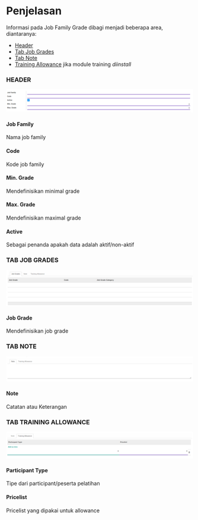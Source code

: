 # Penjelasan

Informasi pada Job Family Grade dibagi menjadi beberapa area, diantaranya:

* [Header](#bagian-header)
* [Tab Job Grades](#tab-job-grades)
* [Tab Note](#tab-note)
* [Training Allowance](#tab-training-allowance) jika module training *diinstall*

### <a name="bagian-header">HEADER</a>

![](../../img/job-family/header.png)

#### <a name="field-name">Job Family</a>

Nama job family

#### <a name="field-code">Code</a>

Kode job family

#### <a name="field-min-grade">Min. Grade</a>

Mendefinisikan minimal grade

#### <a name="field-max-grade">Max. Grade</a>

Mendefinisikan maximal grade

#### <a name="field-active">Active</a>

Sebagai penanda apakah data adalah aktif/non-aktif

### <a name="bagian-header">TAB JOB GRADES</a>

![](../../img/job-family/tab-job-grade.png)

#### <a name="field-tab-job-grades">Job Grade</a>

Mendefinisikan job grade

### <a name="tab-note">TAB NOTE</a>

![](../../img/job-family/tab-note.png)

#### <a name="field-note">Note</a>

Catatan atau Keterangan

### <a name="tab-training-allowance">TAB TRAINING ALLOWANCE</a>

![](../../img/job-family/tab-training-allowance.png)

#### <a name="field-participant-type">Participant Type</a>

Tipe dari participant/peserta pelatihan

#### <a name="field-pricelist">Pricelist</a>

Pricelist yang dipakai untuk allowance
